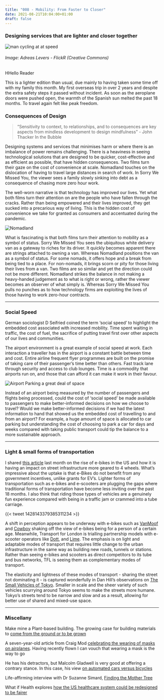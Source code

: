 ```yaml
---
title: "008 - Mobility: From Faster to Closer"
date: 2021-08-21T10:04:00+01:00
draft: false
---
```


### Designing services that are lighter and closer together

![man cycling at at speed](/img/cycling_at_speed.jpg)
###### Image: Adreas Levers - FlickR (Creative Commons)

HHello Reader

This is a lighter edition than usual, due mainly to having taken some time off with my family this month. My first overseas trip in over 2 years and despite the extra safety steps it passed without incident. As soon as the aeroplane doors were pushed open, the warmth of the Spanish sun melted the past 18 months. To travel again felt like peak freedom.


### Consequences of Design

> “Sensitivity to context, to relationships, and to consequences are key aspects from mindless development to design mindfulness” - John Thacker In the Bubble

Designing systems and services that minimises harm or where there is an imbalance of power remains challenging. There is a heaviness in seeing technological solutions that are designed to be quicker, cost-effective and as efficient as possible, that have hidden consequences.  Two films turn their gaze on the cost of convenience at scale. Nomadland touches on the dislocation of having to travel large distances in search of work. In Sorry We Missed You, the viewer sees a family slowly sinking into debt as a consequence of chasing more zero hour work.

The well-worn narrative is that technology has improved our lives. Yet what both films turn their attention on are the people who have fallen through the cracks. Rather than being empowered and their lives improved, they get sucked into a precarious way of living. This is the hidden cost of convenience we take for granted as consumers and accentuated during the pandemic.

![Nomadland](https://boomersdaily.files.wordpress.com/2021/04/nomadland-book-movie-2021-e1618528249290.jpg)

What is fascinating is that both films turn their attention to mobility as a symbol of status. Sorry We Missed You sees the ubiquitous white delivery van as a gateway to riches for its driver. It quickly becomes apparent there are strings attached to owning a van. Whereas Nomadland positions the van as a symbol of status. For some nomads, it offers hope and a break from being tied to a place. For non-nomads, it brings scorn or pity for those living their lives from a van. Two films are so similar and yet the direction could not be more different. Nomadland strikes the balance in not making a heavy-handed judgement as to what is right or wrong, rather the viewer becomes an observer of what simply is. Whereas Sorry We Missed You pulls no punches as to how technology firms are exploiting the lives of those having to work zero-hour contracts.

- - - 

### Social Speed

German sociologist D Seifried coined the term ‘social speed’ to highlight the embedded cost associated with increased mobility. Time spent waiting in traffic, the cost of fuel, the sacrifice of putting travel first over other aspects of our lives and communities. 

The airport environment is a great example of social speed at work. Each interaction a traveller has in the airport is a constant battle between time and cost. Entire airline frequent flyer programmes are built on the promise of taking care of their passenger’s time better than others. Fast track lane through security and access to club lounges. Time is a commodity that airports run on, and those that can afford it can make it work in their favour. 

![Airport Parking a great deal of space](https://i.guim.co.uk/img/media/d14b6b69619ec9c8939b9f7d427ba79abf469541/0_176_5268_3161/master/5268.jpg?width=445&quality=45&auto=format&fit=max&dpr=2&s=471d4d44bee4cb4a55bc1588be0df0d0)

Instead of an airport being measured by the number of passengers and flights being processed, could the cost of ‘social speed’ be made available to passengers to make better-informed decisions on how we choose to travel?  Would we make better-informed decisions if we had the latest information to hand that showed us the embedded cost of travelling to and from an airport? For example, a huge amount of space is allocated to car parking but understanding the cost of choosing to park a car for days and weeks compared with taking public transport could tip the balance to a more sustainable approach.

- - - 

### Light & small forms of transportation

I shared [this article](https://usa.streetsblog.org/2021/07/01/an-american-buys-an-e-bike-once-every-52-seconds/) last month on the rise of e-bikes in the US and how it is having an impact on street infrastructure more geared to 4 wheels. What’s impressive about the uptake is that e-Bikes do not benefit from any government incentives, unlike grants for EV’s. Lighter forms of transportation such as e-bikes and e-scooters are plugging the gaps where traditional forms of transportation have become less inviting over the past 18 months. I also think that riding those types of vehicles are a genuinely fun experience compared with being in a traffic jam or crammed into a tube carriage.

{{< tweet 1428143379385311234 >}}

A shift in perception appears to be underway with e-bikes such as [VanMoof](https://www.vanmoof.com/en-GB) and [Cowboy](https://cowboy.com) shaking off the view of e-bikes being for a person of a certain age.  Meanwhile, Transport for London is trialling partnership models with e-scooter operators like [Dott](https://ridedott.com/ride-with-us/london), and [Lime](https://www.li.me/en-us/home). The emphasis is on light and adaptable modes of transport that requires little change to the urban infrastructure in the same way as building new roads, tunnels or stations. Rather than seeing e-bikes and scooters as direct competitors to its tube and bus networks, TFL is seeing them as complementary modes of transport. 

The elasticity and lightness of these modes of transport - sharing the street not dominating it - is captured wonderfully in Dan Hill’s observations on [The Small Vehicles of Tokyo](https://medium.com/a-chair-in-a-room/small-vehicles-of-tokyo-7cdda49c2bf8). Smaller in scale and the sheer variety of such vehicles scurrying around Tokyo seems to make the streets more humane. Tokyo’s streets tend to be narrow and slow and as a result, allowing for better use of shared and mixed-use space.  

- - - - 

### Miscellany

Make mine a Plant-based building. The growing case for building materials to [come from the ground or to be grown](https://www.architectsjournal.co.uk/news/opinion/make-mine-a-plant-based-building-please) 

A seven-year-old article from Craig Mod [celebrating the wearing of masks on airplanes](https://t.co/5Pqi4ad2NJ). Having recently flown I can vouch that wearing a mask is the way to go 

He has his detractors, but Malcolm Gladwell is very good at offering a contrary stance. In this case, his view [on automated cars versus bicycles](https://malcolmgladwell.bulletin.com/489595605629557 )  

Life-affirming interview with Dr Suzanne Simard, [Finding the Mother Tree](https://emergencemagazine.org/interview/finding-the-mother-tree/) 

What if Health explores [how the US healthcare system could be redesigned to be fairer](https://designawards.core77.com/speculative-design/104617/What-If-Health) 
